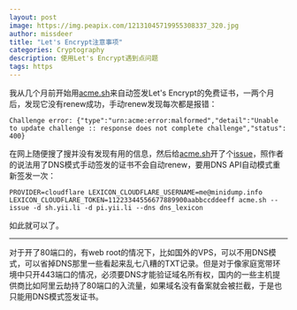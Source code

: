 ```yaml
---
layout: post
image: https://img.peapix.com/12131045719955308337_320.jpg
author: missdeer
title: "Let's Encrypt注意事项"
categories: Cryptography
description: 使用Let's Encrypt遇到点问题
tags: https
---
```


我从几个月前开始用[acme.sh](https://github.com/Neilpang/acme.sh)来自动签发Let's Encrypt的免费证书，一两个月后，发现它没有renew成功，手动renew发现每次都是报错：

```
Challenge error: {"type":"urn:acme:error:malformed","detail":"Unable to update challenge :: response does not complete challenge","status": 400}
```

在网上随便搜了搜并没有发现有用的信息，然后给[acme.sh](https://github.com/Neilpang/acme.sh)开了个[issue](https://github.com/Neilpang/acme.sh/issues/780)，照作者的说法用了DNS模式手动签发的证书不会自动renew，要用DNS API自动模式重新签发一次：

```shell
PROVIDER=cloudflare LEXICON_CLOUDFLARE_USERNAME=me@minidump.info LEXICON_CLOUDFLARE_TOKEN=11223344556677889900aabbccddeeff acme.sh --issue -d sh.yii.li -d pi.yii.li --dns dns_lexicon
```

如此就可以了。

----

对于开了80端口的，有web root的情况下，比如国外的VPS，可以不用DNS模式，可以省掉DNS那里一些看起来乱七八糟的TXT记录。但是对于像家庭宽带环境中只开443端口的情况，必须要DNS才能验证域名所有权，国内的一些主机提供商比如阿里云劫持了80端口的入流量，如果域名没有备案就会被拦截，于是也只能用DNS模式签发证书。